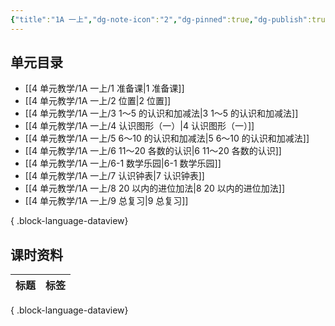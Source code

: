 ```yaml
---
{"title":"1A 一上","dg-note-icon":"2","dg-pinned":true,"dg-publish":true,"permalink":"/4 单元教学/1A 一上/","pinned":true,"dgPassFrontmatter":true,"noteIcon":"2"}
---
```



## 单元目录

- [[4 单元教学/1A 一上/1 准备课\|1 准备课]]
- [[4 单元教学/1A 一上/2 位置\|2 位置]]
- [[4 单元教学/1A 一上/3 1～5 的认识和加减法\|3 1～5 的认识和加减法]]
- [[4 单元教学/1A 一上/4 认识图形（一）\|4 认识图形（一）]]
- [[4 单元教学/1A 一上/5 6～10 的认识和加减法\|5 6～10 的认识和加减法]]
- [[4 单元教学/1A 一上/6 11～20 各数的认识\|6 11～20 各数的认识]]
- [[4 单元教学/1A 一上/6-1 数学乐园\|6-1 数学乐园]]
- [[4 单元教学/1A 一上/7 认识钟表\|7 认识钟表]]
- [[4 单元教学/1A 一上/8 20 以内的进位加法\|8 20 以内的进位加法]]
- [[4 单元教学/1A 一上/9 总复习\|9 总复习]]

{ .block-language-dataview}

## 课时资料

| 标题 | 标签 |
| -- | -- |

{ .block-language-dataview}